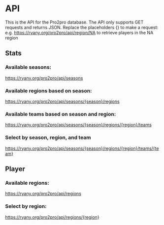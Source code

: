# API
This is the API for the Pro2pro database. The API only supports GET requests and returns JSON.
Replace the placeholders {} to make a request:
  e.g. https://ryany.org/pro2pro/api/region/NA to retrieve players in the NA region

## Stats
### Available seasons:
  https://ryany.org/pro2pro/api/seasons

### Available regions based on season:
  https://ryany.org/pro2pro/api/seasons/{season}/regions

### Available teams based on season and region:
  https://ryany.org/pro2pro/api/seasons/{season}/regions/{region}/teams

### Select by season, region, and team
  https://ryany.org/pro2pro/api/seasons/{season}/regions/{region}/teams/{team}

## Player
### Available regions:
  https://ryany.org/pro2pro/api/regions

### Select by region:
  https://ryany.org/pro2pro/api/regions/{region}
